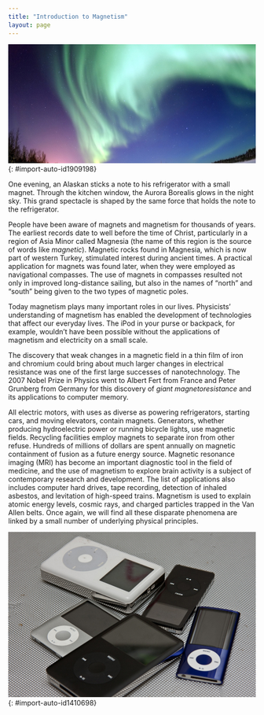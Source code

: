 ```yaml
---
title: "Introduction to Magnetism"
layout: page
---
```



<?cnx.eoc class="section-summary" title="Section Summary"?>

<?cnx.eoc class="conceptual-questions" title="Conceptual Questions"?>

<?cnx.eoc class="problems-exercises" title="Problems & Exercises"?>

 ![A shimmering curtain of green lights in the sky above a snow covered landscape. Stars are visible in the dusky sky beyond the lights.](../resources/Figure_23_00_01a_D.jpg "The magnificent spectacle of the Aurora Borealis, or northern lights, glows in the northern sky above Bear Lake near Eielson Air Force Base, Alaska. Shaped by the Earth&#x2019;s magnetic field, this light is produced by radiation spewed from solar storms. (credit: Senior Airman Joshua Strang, via Flickr)"){: #import-auto-id1909198}

One evening, an Alaskan sticks a note to his refrigerator with a small magnet. Through the kitchen window, the Aurora Borealis glows in the night sky. This grand spectacle is shaped by the same force that holds the note to the refrigerator.

People have been aware of magnets and magnetism for thousands of years. The earliest records date to well before the time of Christ, particularly in a region of Asia Minor called Magnesia (the name of this region is the source of words like *magnetic*). Magnetic rocks found in Magnesia, which is now part of western Turkey, stimulated interest during ancient times. A practical application for magnets was found later, when they were employed as navigational compasses. The use of magnets in compasses resulted not only in improved long-distance sailing, but also in the names of “north” and “south” being given to the two types of magnetic poles.

Today magnetism plays many important roles in our lives. Physicists’ understanding of magnetism has enabled the development of technologies that affect our everyday lives. The iPod in your purse or backpack, for example, wouldn’t have been possible without the applications of magnetism and electricity on a small scale.

The discovery that weak changes in a magnetic field in a thin film of iron and chromium could bring about much larger changes in electrical resistance was one of the first large successes of nanotechnology. The 2007 Nobel Prize in Physics went to Albert Fert from France and Peter Grunberg from Germany for this discovery of <em>giant magnetoresistance </em> and its applications to computer memory.

All electric motors, with uses as diverse as powering refrigerators, starting cars, and moving elevators, contain magnets. Generators, whether producing hydroelectric power or running bicycle lights, use magnetic fields. Recycling facilities employ magnets to separate iron from other refuse. Hundreds of millions of dollars are spent annually on magnetic containment of fusion as a future energy source. Magnetic resonance imaging (MRI) has become an important diagnostic tool in the field of medicine, and the use of magnetism to explore brain activity is a subject of contemporary research and development. The list of applications also includes computer hard drives, tape recording, detection of inhaled asbestos, and levitation of high-speed trains. Magnetism is used to explain atomic energy levels, cosmic rays, and charged particles trapped in the Van Allen belts. Once again, we will find all these disparate phenomena are linked by a small number of underlying physical principles.

 ![A group of five different iPods.](../resources/Figure_23_00_02a.jpg "Engineering of technology like iPods would not be possible without a deep understanding magnetism. (credit: Jesse! S?, Flickr)"){: #import-auto-id1410698}


